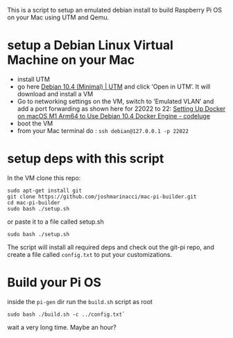 This is a script to setup an emulated debian install to build Raspberry Pi OS on your Mac using UTM and Qemu.

# setup a Debian Linux Virtual Machine on your Mac
* install UTM 
* go here [Debian 10.4 (Minimal) | UTM](https://mac.getutm.app/gallery/debian-10-4-minimal) and click ‘Open in UTM’. It will download and install a VM
* Go to networking settings on the VM, switch to ‘Emulated VLAN’  and add a port forwarding as shown here for 22022 to 22: [Setting Up Docker on macOS M1 Arm64 to Use Debian 10.4 Docker Engine - codeluge](https://www.codeluge.com/post/setting-up-docker-on-macos-m1-arm64-to-use-debian-10.4-docker-engine/)
* boot the VM
* from your Mac terminal do : `ssh debian@127.0.0.1 -p 22022`

# setup deps with this script

In the VM clone this repo:

```shell
sudo apt-get install git
git clone https://github.com/joshmarinacci/mac-pi-builder.git
cd mac-pi-builder
sudo bash ./setup.sh
```

or paste it to a file called setup.sh

```shell
sudo bash ./setup.sh
```

The script will install all required deps and check out the git-pi repo, and create a file called `config.txt` to
put your customizations.

# Build your Pi OS 

inside the `pi-gen` dir run the `build.sh` script as root
```shell
sudo bash ./build.sh -c ../config.txt`
```

wait a very long time. Maybe an hour?




